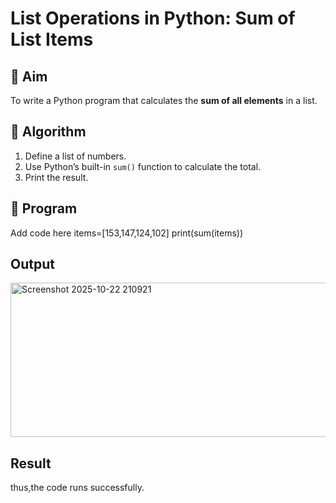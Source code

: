 # List Operations in Python: Sum of List Items

## 🎯 Aim
To write a Python program that calculates the **sum of all elements** in a list.

## 🧠 Algorithm
1. Define a list of numbers.
2. Use Python’s built-in `sum()` function to calculate the total.
3. Print the result.

## 🧾 Program

Add code here
items=[153,147,124,102]
print(sum(items))
## Output
<img width="911" height="247" alt="Screenshot 2025-10-22 210921" src="https://github.com/user-attachments/assets/da57b9b3-8be6-4027-987f-512edd323ca2" />

## Result
thus,the code runs successfully.
